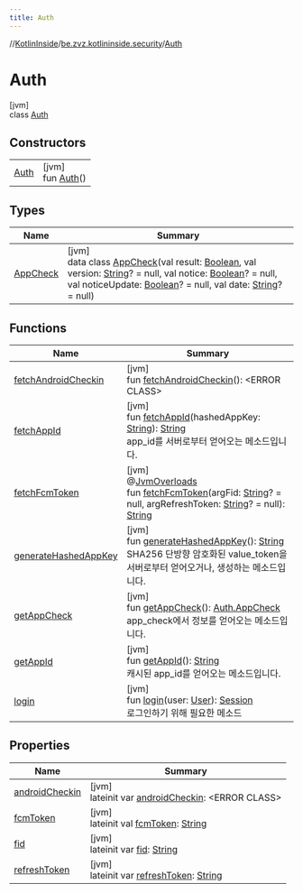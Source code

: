 ```yaml
---
title: Auth
---
```

//[KotlinInside](../../../index.html)/[be.zvz.kotlininside.security](../index.html)/[Auth](index.html)



# Auth



[jvm]\
class [Auth](index.html)



## Constructors


| | |
|---|---|
| [Auth](-auth.html) | [jvm]<br>fun [Auth](-auth.html)() |


## Types


| Name | Summary |
|---|---|
| [AppCheck](-app-check/index.html) | [jvm]<br>data class [AppCheck](-app-check/index.html)(val result: [Boolean](https://kotlinlang.org/api/latest/jvm/stdlib/kotlin/-boolean/index.html), val version: [String](https://kotlinlang.org/api/latest/jvm/stdlib/kotlin/-string/index.html)? = null, val notice: [Boolean](https://kotlinlang.org/api/latest/jvm/stdlib/kotlin/-boolean/index.html)? = null, val noticeUpdate: [Boolean](https://kotlinlang.org/api/latest/jvm/stdlib/kotlin/-boolean/index.html)? = null, val date: [String](https://kotlinlang.org/api/latest/jvm/stdlib/kotlin/-string/index.html)? = null) |


## Functions


| Name | Summary |
|---|---|
| [fetchAndroidCheckin](fetch-android-checkin.html) | [jvm]<br>fun [fetchAndroidCheckin](fetch-android-checkin.html)(): &lt;ERROR CLASS&gt; |
| [fetchAppId](fetch-app-id.html) | [jvm]<br>fun [fetchAppId](fetch-app-id.html)(hashedAppKey: [String](https://kotlinlang.org/api/latest/jvm/stdlib/kotlin/-string/index.html)): [String](https://kotlinlang.org/api/latest/jvm/stdlib/kotlin/-string/index.html)<br>app_id를 서버로부터 얻어오는 메소드입니다. |
| [fetchFcmToken](fetch-fcm-token.html) | [jvm]<br>@[JvmOverloads](https://kotlinlang.org/api/latest/jvm/stdlib/kotlin.jvm/-jvm-overloads/index.html)<br>fun [fetchFcmToken](fetch-fcm-token.html)(argFid: [String](https://kotlinlang.org/api/latest/jvm/stdlib/kotlin/-string/index.html)? = null, argRefreshToken: [String](https://kotlinlang.org/api/latest/jvm/stdlib/kotlin/-string/index.html)? = null): [String](https://kotlinlang.org/api/latest/jvm/stdlib/kotlin/-string/index.html) |
| [generateHashedAppKey](generate-hashed-app-key.html) | [jvm]<br>fun [generateHashedAppKey](generate-hashed-app-key.html)(): [String](https://kotlinlang.org/api/latest/jvm/stdlib/kotlin/-string/index.html)<br>SHA256 단방향 암호화된 value_token을 서버로부터 얻어오거나, 생성하는 메소드입니다. |
| [getAppCheck](get-app-check.html) | [jvm]<br>fun [getAppCheck](get-app-check.html)(): [Auth.AppCheck](-app-check/index.html)<br>app_check에서 정보를 얻어오는 메소드입니다. |
| [getAppId](get-app-id.html) | [jvm]<br>fun [getAppId](get-app-id.html)(): [String](https://kotlinlang.org/api/latest/jvm/stdlib/kotlin/-string/index.html)<br>캐시된 app_id를 얻어오는 메소드입니다. |
| [login](login.html) | [jvm]<br>fun [login](login.html)(user: [User](../../be.zvz.kotlininside.session.user/-user/index.html)): [Session](../../be.zvz.kotlininside.session/-session/index.html)<br>로그인하기 위해 필요한 메소드 |


## Properties


| Name | Summary |
|---|---|
| [androidCheckin](android-checkin.html) | [jvm]<br>lateinit var [androidCheckin](android-checkin.html): &lt;ERROR CLASS&gt; |
| [fcmToken](fcm-token.html) | [jvm]<br>lateinit val [fcmToken](fcm-token.html): [String](https://kotlinlang.org/api/latest/jvm/stdlib/kotlin/-string/index.html) |
| [fid](fid.html) | [jvm]<br>lateinit var [fid](fid.html): [String](https://kotlinlang.org/api/latest/jvm/stdlib/kotlin/-string/index.html) |
| [refreshToken](refresh-token.html) | [jvm]<br>lateinit var [refreshToken](refresh-token.html): [String](https://kotlinlang.org/api/latest/jvm/stdlib/kotlin/-string/index.html) |

